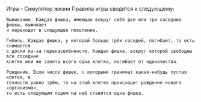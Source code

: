 
Игра - Симулятор жизни
Правила игры сводятся к следующему:

    Выживание. Каждая фишка, имеющая вокруг себя две или три соседние фишки, выживает 
    и переходит в следующее поколение.

    Гибель. Каждая фишка, у которой больше трёх соседей, погибает, то есть снимается 
    с доски из-за перенаселённости. Каждая фишка, вокруг которой свободны все соседние 
    клетки или же занята всего одна клетка, погибает от одиночества.

    Рождение. Если число фишек, с которыми граничат какая-нибудь пустая клетка, в 
    точности равно трём, то на этой клетке происходит рождение нового «организма», 
    то есть следующим ходом на неё ставится одна фишка.

